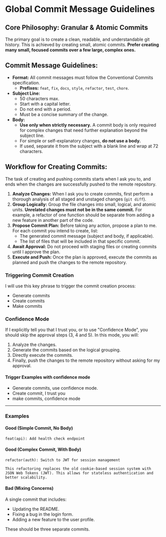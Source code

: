 # Global Commit Message Guidelines

## Core Philosophy: Granular & Atomic Commits

The primary goal is to create a clean, readable, and understandable git history. This is achieved by creating small, atomic commits. **Prefer creating many small, focused commits over a few large, complex ones.**

## Commit Message Guidelines:

-   **Format:** All commit messages must follow the Conventional Commits specification.
    -   **Prefixes:** `feat`, `fix`, `docs`, `style`, `refactor`, `test`, `chore`.
-   **Subject Line:**
    -   50 characters max.
    -   Start with a capital letter.
    -   Do not end with a period.
    -   Must be a concise summary of the change.
-   **Body:**
    -   **Use only when strictly necessary.** A commit body is only required for complex changes that need further explanation beyond the subject line.
    -   For simple or self-explanatory changes, **do not use a body.**
    -   If used, separate it from the subject with a blank line and wrap at 72 characters.

## Workflow for Creating Commits:

The task of creating and pushing commits starts when I ask you to, and ends when the changes are successfully pushed to the remote repository.

1.  **Analyze Changes:** When I ask you to create commits, first perform a thorough analysis of all staged and unstaged changes (`git diff`).
2.  **Group Logically:** Group the file changes into small, logical, and atomic units. **Unrelated changes must not be in the same commit.** For example, a refactor of one function should be separate from adding a new feature in another part of the code.
3.  **Propose Commit Plan:** Before taking any action, propose a plan to me. For each commit you intend to create, list:
    -   The generated commit message (subject and body, if applicable).
    -   The list of files that will be included in that specific commit.
4.  **Await Approval:** Do not proceed with staging files or creating commits until I approve the plan.
5.  **Execute and Push:** Once the plan is approved, execute the commits as planned and push the changes to the remote repository.

### Triggering Commit Creation

I will use this key phrase to trigger the commit creation process:

- Generate commits
- Create commits
- Make commits

### Confidence Mode

If I explicitly tell you that I trust you, or to use "Confidence Mode", you should skip the approval steps (3, 4 and 5). In this mode, you will:

1.  Analyze the changes.
2.  Generate the commits based on the logical grouping.
3.  Directly execute the commits.
4.  Finally, push the changes to the remote repository without asking for my approval.

#### Trigger Examples with confidence mode
- Generate commits, use confidence mode.
- Create commit, I trust you
- make commits, confidence mode

---
### Examples

#### Good (Simple Commit, No Body)
```
feat(api): Add health check endpoint
```

#### Good (Complex Commit, With Body)
```
refactor(auth): Switch to JWT for session management

This refactoring replaces the old cookie-based session system with JSON Web Tokens (JWT). This allows for stateless authentication and better scalability.
```

#### Bad (Mixing Concerns)
A single commit that includes:
- Updating the README.
- Fixing a bug in the login form.
- Adding a new feature to the user profile.

These should be three separate commits.
